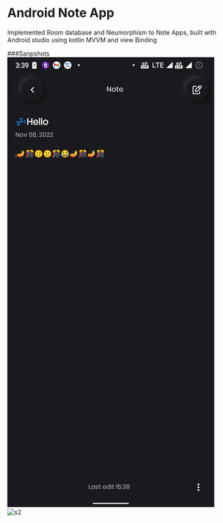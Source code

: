 # Android Note App

Implemented Room database and Neumorphism to Note Apps, built with Android studio using kotlin MVVM and view Binding

###Sanpshots
![s1](./screenshot/s1.png)
![s2](./screenshot/s15.png)
